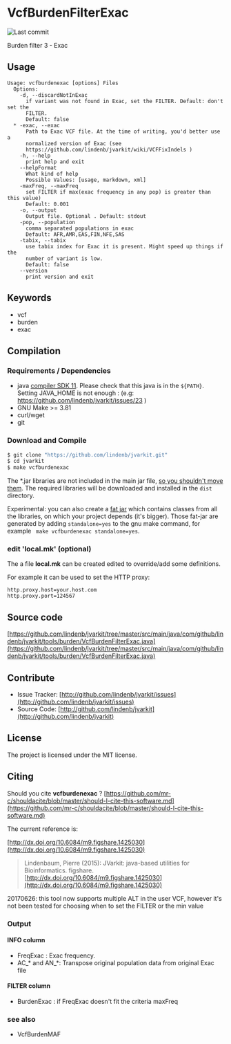 # VcfBurdenFilterExac

![Last commit](https://img.shields.io/github/last-commit/lindenb/jvarkit.png)

Burden filter 3 - Exac


## Usage

```
Usage: vcfburdenexac [options] Files
  Options:
    -d, --discardNotInExac
      if variant was not found in Exac, set the FILTER. Default: don't set the 
      FILTER. 
      Default: false
  * -exac, --exac
      Path to Exac VCF file. At the time of writing, you'd better use a 
      normalized version of Exac (see 
      https://github.com/lindenb/jvarkit/wiki/VCFFixIndels )
    -h, --help
      print help and exit
    --helpFormat
      What kind of help
      Possible Values: [usage, markdown, xml]
    -maxFreq, --maxFreq
      set FILTER if max(exac frequency in any pop) is greater than this value)
      Default: 0.001
    -o, --output
      Output file. Optional . Default: stdout
    -pop, --population
      comma separated populations in exac
      Default: AFR,AMR,EAS,FIN,NFE,SAS
    -tabix, --tabix
      use tabix index for Exac it is present. Might speed up things if the 
      number of variant is low.
      Default: false
    --version
      print version and exit

```


## Keywords

 * vcf
 * burden
 * exac


## Compilation

### Requirements / Dependencies

* java [compiler SDK 11](https://jdk.java.net/11/). Please check that this java is in the `${PATH}`. Setting JAVA_HOME is not enough : (e.g: https://github.com/lindenb/jvarkit/issues/23 )
* GNU Make >= 3.81
* curl/wget
* git


### Download and Compile

```bash
$ git clone "https://github.com/lindenb/jvarkit.git"
$ cd jvarkit
$ make vcfburdenexac
```

The *.jar libraries are not included in the main jar file, [so you shouldn't move them](https://github.com/lindenb/jvarkit/issues/15#issuecomment-140099011 ).
The required libraries will be downloaded and installed in the `dist` directory.

Experimental: you can also create a [fat jar](https://stackoverflow.com/questions/19150811/) which contains classes from all the libraries, on which your project depends (it's bigger). Those fat-jar are generated by adding `standalone=yes` to the gnu make command, for example ` make vcfburdenexac standalone=yes`.

### edit 'local.mk' (optional)

The a file **local.mk** can be created edited to override/add some definitions.

For example it can be used to set the HTTP proxy:

```
http.proxy.host=your.host.com
http.proxy.port=124567
```
## Source code 

[https://github.com/lindenb/jvarkit/tree/master/src/main/java/com/github/lindenb/jvarkit/tools/burden/VcfBurdenFilterExac.java](https://github.com/lindenb/jvarkit/tree/master/src/main/java/com/github/lindenb/jvarkit/tools/burden/VcfBurdenFilterExac.java)


## Contribute

- Issue Tracker: [http://github.com/lindenb/jvarkit/issues](http://github.com/lindenb/jvarkit/issues)
- Source Code: [http://github.com/lindenb/jvarkit](http://github.com/lindenb/jvarkit)

## License

The project is licensed under the MIT license.

## Citing

Should you cite **vcfburdenexac** ? [https://github.com/mr-c/shouldacite/blob/master/should-I-cite-this-software.md](https://github.com/mr-c/shouldacite/blob/master/should-I-cite-this-software.md)

The current reference is:

[http://dx.doi.org/10.6084/m9.figshare.1425030](http://dx.doi.org/10.6084/m9.figshare.1425030)

> Lindenbaum, Pierre (2015): JVarkit: java-based utilities for Bioinformatics. figshare.
> [http://dx.doi.org/10.6084/m9.figshare.1425030](http://dx.doi.org/10.6084/m9.figshare.1425030)


20170626: this tool now supports multiple ALT in the user VCF, however it's not been tested for choosing when to set the FILTER or the min value

### Output

#### INFO column


 *  FreqExac : Exac frequency.
 *  AC_* and AN_*: Transpose original population data from original Exac file


#### FILTER column

 *  BurdenExac : if FreqExac doesn't fit the criteria maxFreq


### see also


 *  VcfBurdenMAF



